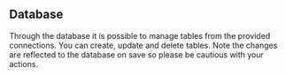 
## Database

Through the database it is possible to manage tables from the provided 
connections. You can create, update and delete tables. Note the changes are
reflected to the database on save so please be cautious with your actions.



